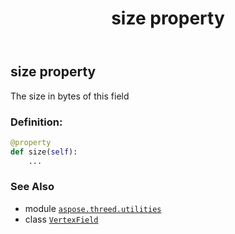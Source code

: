 ﻿---
title: size property
second_title: Aspose.3D for Python via .NET API References
description: 
type: docs
weight: 90
url: /aspose.threed.utilities/vertexfield/size/
is_root: false
---

## size property


The size in bytes of this field
### Definition:
```python
@property
def size(self):
    ...
```

### See Also
* module [`aspose.threed.utilities`](../../)
* class [`VertexField`](/3d/python-net/aspose.threed.utilities/vertexfield)
